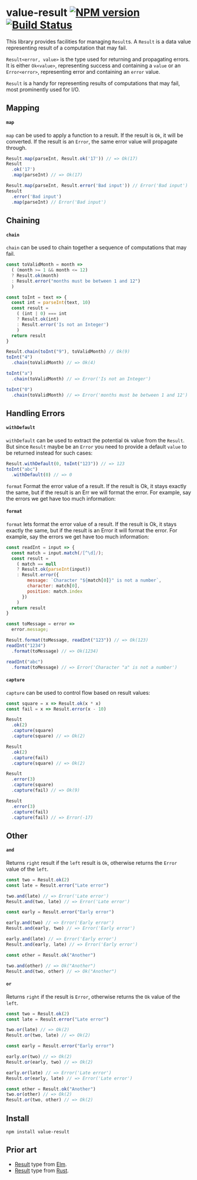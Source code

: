 # value-result [![NPM version][npm-image]][npm-url] [![Build Status][travis-image]][travis-url]

This library provides facilities for managing `Result`s. A `Result` is a data value representing result of a computation that may fail.

`Result<error, value>` is the type used for returning and propagating errors. It is either `Ok<value>`, representing success and containing a `value` or an `Error<error>`, representing error and containing an `error` value.

`Result` is a handy for representing results of computations that may fail, most prominently used for I/O.

## Mapping

#### `map`

`map` can be used to apply a function to a result. If the result is `Ok`, it will be converted. If the result is an `Error`, the same error value will propagate through.

```js
Result.map(parseInt, Result.ok('17')) // => Ok(17)
Result
  .ok('17')
  .map(parseInt) // => Ok(17)

Result.map(parseInt, Result.error('Bad input')) // Error('Bad input')
Result
  .error('Bad input')
  .map(parseInt) // Error('Bad input')
```

## Chaining

#### `chain`

`chain` can be used to chain together a sequence of computations that may fail.

```js
const toValidMonth = month =>
  ( (month >= 1 && month <= 12)
  ? Result.ok(month)
  : Result.error("months must be between 1 and 12")
  )

const toInt = text => {
  const int = parseInt(text, 10)
  const result =
    ( (int | 0) === int
    ? Result.ok(int)
    : Result.error('Is not an Integer')
    )
  return result
}

Result.chain(toInt("9"), toValidMonth) // Ok(9)
toInt("4")
  .chain(toValidMonth) // => Ok(4)

toInt("a")
  .chain(toValidMonth) // => Error('Is not an Integer')

toInt("0")
  .chain(toValidMonth) // => Error('months must be between 1 and 12')
```

## Handling Errors

#### `withDefault`

`withDefault` can be used to extract the potential `Ok` value from the `Result`. But since `Result` maybe be an `Error` you need to provide a default `value` to be returned instead for such cases:

```js
Result.withDefault(0, toInt("123")) // => 123
toInt("abc")
  .withDefault(0) // => 0
```

`format` Format the error value of a result. If the result is Ok, it stays exactly the same, but if the result is an Err we will format the error. For example, say the errors we get have too much information:

#### `format`

`format` lets format the error value of a result. If the result is Ok, it stays exactly the same, but if the result is an Error it will format the error. For example, say the errors we get have too much information:

```js
const readInt = input => {
  const match = input.match(/[^\d]/);
  const result =
    ( match == null
    ? Result.ok(parseInt(input))
    : Result.error({
        message: `Character "${match[0]}" is not a number`,
        character: match[0],
        position: match.index
      })
    )
  return result
}

const toMessage = error =>
  error.message;

Result.format(toMessage, readInt("123")) // => Ok(123)
readInt("1234")
  .format(toMessage) // => Ok(1234)

readInt("abc")
  .format(toMessage) // => Error('Character "a" is not a number')
```

#### `capture`

`capture` can be used to control flow based on result values:

```js
const square = x => Result.ok(x * x)
const fail = x => Result.error(x - 10)

Result
  .ok(2)
  .capture(square)
  .capture(square) // => Ok(2)

Result
  .ok(2)
  .capture(fail)
  .capture(square) // => Ok(2)

Result
  .error(3)
  .capture(square)
  .capture(fail) // => Ok(9)

Result
  .error(3)
  .capture(fail)
  .capture(fail) // => Error(-17)
```

## Other

#### `and`

Returns `right` result if the `left` result is `Ok`, otherwise returns the `Error` value of the `left`.

```js
const two = Result.ok(2)
const late = Result.error("Late error")

two.and(late) // => Error('Late error')
Result.and(two, late) // => Error('Late error')

const early = Result.error("Early error")

early.and(two) // => Error('Early error')
Result.and(early, two) // => Error('Early error')

early.and(late) // => Error('Early error')
Result.and(early, late) // => Error('Early error')

const other = Result.ok("Another")

two.and(other) // => Ok("Another")
Result.and(two, other) // => Ok("Another")
```

#### `or`

Returns `right` if the result is `Error`, otherwise returns the `Ok` value of the `left`.

```js
const two = Result.ok(2)
const late = Result.error("Late error")

two.or(late) // => Ok(2)
Result.or(two, late) // => Ok(2)

const early = Result.error("Early error")

early.or(two) // => Ok(2)
Result.or(early, two) // => Ok(2)

early.or(late) // => Error('Late error')
Result.or(early, late) // => Error('Late error')

const other = Result.ok("Another")
two.or(other) // => Ok(2)
Result.or(two, other) // => Ok(2)
```

## Install

    npm install value-result

## Prior art

- [Result][result-elm] type from [Elm][].
- [Result][result-rust] type from [Rust][].

[flow]:http://flowtype.org
[Elm]:http://elm-lang.org
[Rust]:http://rust-lang.org
[result-rust]:https://doc.rust-lang.org/std/result/index.html
[result-elm]:http://package.elm-lang.org/packages/elm-lang/core/3.0.0/Result

[npm-url]: https://npmjs.org/package/value-result
[npm-image]: https://img.shields.io/npm/v/value-result.svg?style=flat

[travis-url]: https://travis-ci.org/Gozala/value-result
[travis-image]: https://img.shields.io/travis/Gozala/value-result.svg?style=flat
